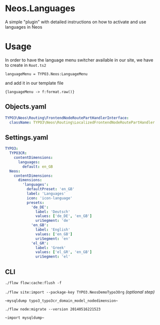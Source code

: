 Neos.Languages
==============

A simple "plugin" with detailed instructions on how to activate and use languages in Neos

Usage
=====
In order to have the language menu switcher available in our site, we have to create in `Root.ts2`

`languageMenu = TYPO3.Neos:LanguageMenu`

and add it in our template file

`{languageMenu -> f:format.raw()}`
	
	
Objects.yaml
------------
```yaml
TYPO3\Neos\Routing\FrontendNodeRoutePartHandlerInterface:
  className: TYPO3\Neos\Routing\LocalizedFrontendNodeRoutePartHandler
```
  
Settings.yaml
-------------
```yaml
TYPO3:
  TYPO3CR:
    contentDimensions:
      languages:
        default: en_GB
  Neos:
    contentDimensions:
      dimensions:
        'languages':
          defaultPreset: 'en_GB'
          label: 'Languages'
          icon: 'icon-language'
          presets:
            'de_DE':
              label: 'Deutsch'
              values: ['de_DE', 'en_GB']
              uriSegment: 'de'
            'en_GB':
              label: 'English'
              values: ['en_GB']
              uriSegment: 'en'
            'el_GR':
              label: 'Greek'
              values: ['el_GR', 'en_GB']
              uriSegment: 'el'
```			  
CLI
---
`./flow flow:cache:flush -f`

`./flow site:import --package-key TYPO3.NeosDemoTypo3Org` *(optional step)*

`~mysqldump typo3_typo3cr_domain_model_nodedimension~`

`./flow node:migrate --version 20140516221523`

`~import mysqldump~`
